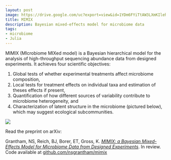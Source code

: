 ```yaml
---
layout: post
image: https://drive.google.com/uc?export=view&id=1YDm6FYiTtAW3LXmKIlehViyoVRuTQKmM
title: MIMIX
description: Bayesian mixed-effects model for microbiome data
tags:
- microbiome
- Julia
---
```


MIMIX (MIcrobiome MIXed model) is a Bayesian hierarchical model for the analysis of high-throughput sequencing abundance data from designed experiments. It achieves four scientific objectives:

1. Global tests of whether experimental treatments affect microbiome composition,
2. Local tests for treatment effects on individual taxa and estimation of theses effects if present,
3. Quantification of how different sources of variability contribute to microbiome heterogeneity, and
4. Characterization of latent structure in the microbiome (pictured below), which may suggest ecological subcommunities.

![](https://drive.google.com/uc?export=view&id=14nWSYveVC9LcAf9Y5XYbt7nI4qI5IxWe)

Read the preprint on arXiv:

Grantham, NS, Reich, BJ, Borer, ET, Gross, K. [_MIMIX: a Bayesian Mixed-Effects Model for Microbiome Data from Designed Experiments_](https://arxiv.org/abs/1703.07747). In review. Code available at [github.com/nsgrantham/mimix](http://www.github.com/nsgrantham/mimix)
